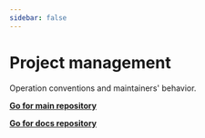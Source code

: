 ```yaml
---
sidebar: false
---
```


# Project management

Operation conventions and maintainers' behavior.

[**Go for main repository**](/project-management/main/)

[**Go for docs repository**](/project-management/docs/)
